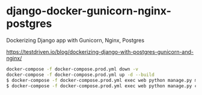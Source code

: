 # django-docker-gunicorn-nginx-postgres
Dockerizing Django app with Gunicorn, Nginx, Postgres

https://testdriven.io/blog/dockerizing-django-with-postgres-gunicorn-and-nginx/

```sh
docker-compose -f docker-compose.prod.yml down -v
docker-compose -f docker-compose.prod.yml up -d --build
$ docker-compose -f docker-compose.prod.yml exec web python manage.py migrate --noinput
$ docker-compose -f docker-compose.prod.yml exec web python manage.py collectstatic --no-input --clear
```
